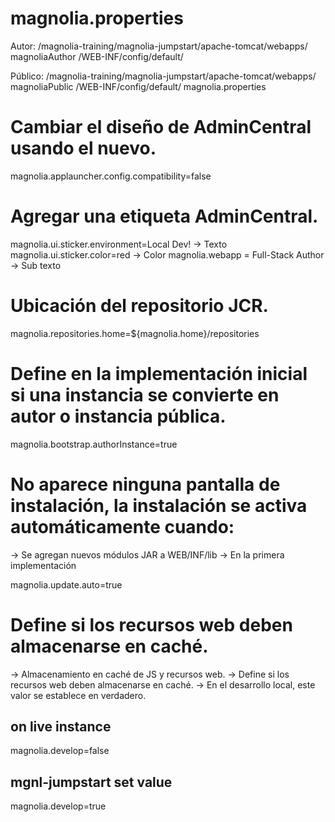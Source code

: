 # magnolia.properties

Autor:
/magnolia-training/magnolia-jumpstart/apache-tomcat/webapps/ magnoliaAuthor /WEB-INF/config/default/

Público:
/magnolia-training/magnolia-jumpstart/apache-tomcat/webapps/ magnoliaPublic /WEB-INF/config/default/ magnolia.properties

# Cambiar el diseño de AdminCentral usando el nuevo.

magnolia.applauncher.config.compatibility=false

# Agregar una etiqueta AdminCentral.

magnolia.ui.sticker.environment=Local Dev! -> Texto
magnolia.ui.sticker.color=red -> Color
magnolia.webapp = Full-Stack Author -> Sub texto

# Ubicación del repositorio JCR.

magnolia.repositories.home=${magnolia.home}/repositories

# Define en la implementación inicial si una instancia se convierte en autor o instancia pública.

magnolia.bootstrap.authorInstance=true

# No aparece ninguna pantalla de instalación, la instalación se activa automáticamente cuando:

-> Se agregan nuevos módulos JAR a WEB/INF/lib
-> En la primera implementación

magnolia.update.auto=true

# Define si los recursos web deben almacenarse en caché.

-> Almacenamiento en caché de JS y recursos web.
-> Define si los recursos web deben almacenarse en caché.
-> En el desarrollo local, este valor se establece en verdadero.

## on live instance

magnolia.develop=false

## mgnl-jumpstart set value

magnolia.develop=true
